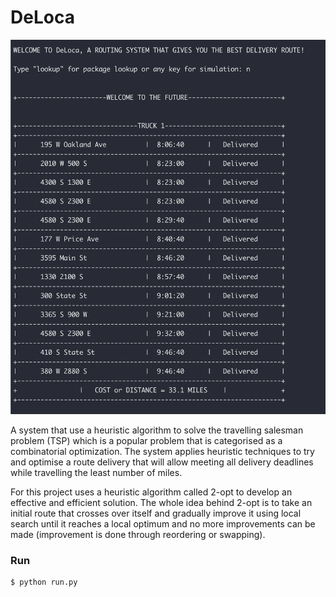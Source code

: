 # DeLoca

![deloca](data/deloca.png?raw=true)

A system that use a heuristic algorithm to solve the travelling salesman problem (TSP)
which is a popular problem that is categorised as a combinatorial optimization. The system applies heuristic
techniques to try and optimise a route delivery that will allow meeting all delivery deadlines
while travelling the least number of miles.

For this project uses a heuristic algorithm called 2-opt to develop an effective and efficient
solution. The whole idea behind 2-opt is to take an initial route that crosses over itself and gradually
improve it using local search until it reaches a local optimum and no more improvements can be made
(improvement is done through reordering or swapping).

### Run

```
$ python run.py
```
